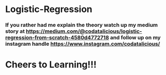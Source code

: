 # Logistic-Regression
### If you rather had me explain the theory watch up my medium story at https://medium.com/@codatalicious/logistic-regression-from-scratch-4580d4772718 and follow up on my instagram handle https://www.instagram.com/codatalicious/ 
# Cheers to Learning!!! 
